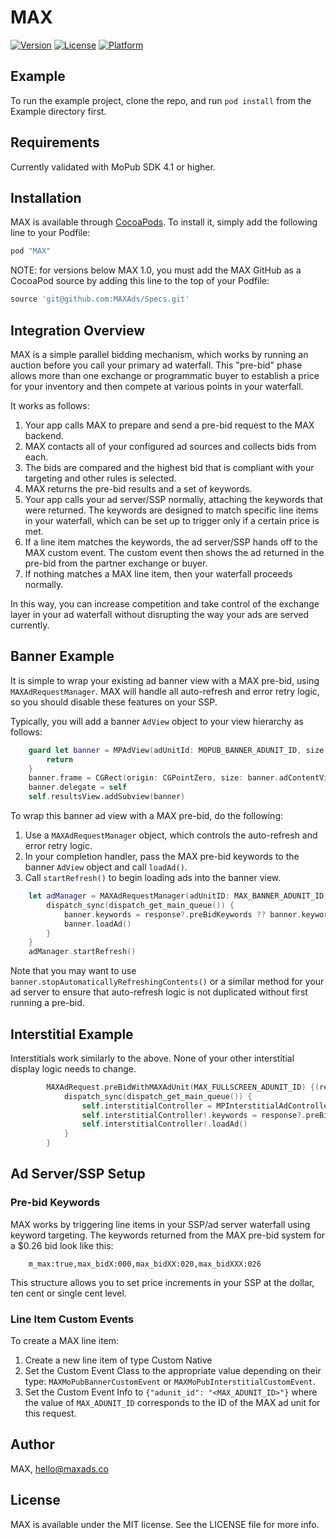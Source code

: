 # MAX

[![Version](https://img.shields.io/cocoapods/v/MAX.svg?style=flat)](http://cocoapods.org/pods/MAX)
[![License](https://img.shields.io/cocoapods/l/MAX.svg?style=flat)](http://cocoapods.org/pods/MAX)
[![Platform](https://img.shields.io/cocoapods/p/MAX.svg?style=flat)](http://cocoapods.org/pods/MAX)

## Example

To run the example project, clone the repo, and run `pod install` from the Example directory first.

## Requirements

Currently validated with MoPub SDK 4.1 or higher.

## Installation

MAX is available through [CocoaPods](http://cocoapods.org). To install
it, simply add the following line to your Podfile:

```ruby
pod "MAX"
```

NOTE: for versions below MAX 1.0, you must add the MAX GitHub as a CocoaPod source by adding 
this line to the top of your Podfile:

```ruby
source 'git@github.com:MAXAds/Specs.git'
```

## Integration Overview

MAX is a simple parallel bidding mechanism, which works by running an auction before you call your
primary ad waterfall. This "pre-bid" phase allows more than one exchange or programmatic buyer to 
establish a price for your inventory and then compete at various points in your waterfall.

It works as follows:

1. Your app calls MAX to prepare and send a pre-bid request to the MAX backend.
2. MAX contacts all of your configured ad sources and collects bids from each.
3. The bids are compared and the highest bid that is compliant with your targeting and other
rules is selected.
4. MAX returns the pre-bid results and a set of keywords.
5. Your app calls your ad server/SSP normally, attaching the keywords that were returned. The keywords are designed to match specific line items in your waterfall, which can be set up to trigger only if a certain price is met.
6. If a line item matches the keywords, the ad server/SSP hands off to the MAX custom event. The custom event then shows the ad returned in the pre-bid from the partner exchange or buyer.
7. If nothing matches a MAX line item, then your waterfall proceeds normally.

In this way, you can increase competition and take control of the exchange layer in your ad waterfall without disrupting
the way your ads are served currently.

## Banner Example

It is simple to wrap your existing ad banner view with a MAX pre-bid, using `MAXAdRequestManager`. MAX will handle
all auto-refresh and error retry logic, so you should disable these features on your SSP.

Typically, you will add a banner `AdView` object to your view hierarchy as follows:

```swift
    guard let banner = MPAdView(adUnitId: MOPUB_BANNER_ADUNIT_ID, size: CGSizeMake(320, 50)) else {
        return
    }
    banner.frame = CGRect(origin: CGPointZero, size: banner.adContentViewSize())
    banner.delegate = self
    self.resultsView.addSubview(banner)
```

To wrap this banner ad view with a MAX pre-bid, do the following:

1. Use a `MAXAdRequestManager` object, which controls the auto-refresh and error retry logic. 
2. In your completion handler, pass the MAX pre-bid keywords to the banner `AdView` object and call `loadAd()`. 
3. Call `startRefresh()` to begin loading ads into the banner view.

```swift
    let adManager = MAXAdRequestManager(adUnitID: MAX_BANNER_ADUNIT_ID) {(response, error) in
        dispatch_sync(dispatch_get_main_queue()) {
            banner.keywords = response?.preBidKeywords ?? banner.keywords
            banner.loadAd()
        }
    }
    adManager.startRefresh()
```

Note that you may want to use `banner.stopAutomaticallyRefreshingContents()` or a similar method
for your ad server to ensure that auto-refresh logic is not duplicated without first running a pre-bid.


## Interstitial Example

Interstitials work similarly to the above. None of your other interstitial display logic needs to change.

```swift
        MAXAdRequest.preBidWithMAXAdUnit(MAX_FULLSCREEN_ADUNIT_ID) {(response, error) in
            dispatch_sync(dispatch_get_main_queue()) {
                self.interstitialController = MPInterstitialAdController(forAdUnitId: MOPUB_FULLSCREEN_ADUNIT_ID)
                self.interstitialController!.keywords = response?.preBidKeywords ?? self.interstitialController!.keywords
                self.interstitialController!.loadAd()
            }
        }
```

## Ad Server/SSP Setup

### Pre-bid Keywords 

MAX works by triggering line items in your SSP/ad server waterfall using keyword targeting. The keywords returned from
the MAX pre-bid system for a $0.26 bid look like this:

```
	m_max:true,max_bidX:000,max_bidXX:020,max_bidXXX:026
```

This structure allows you to set price increments in your SSP at the dollar, ten cent or single cent level. 

### Line Item Custom Events

To create a MAX line item:

1. Create a new line item of type Custom Native 
2. Set the Custom Event Class to the appropriate value depending on their type: `MAXMoPubBannerCustomEvent` or `MAXMoPubInterstitialCustomEvent`.
3. Set the Custom Event Info to `{"adunit_id": "<MAX_ADUNIT_ID>"}` where the value of `MAX_ADUNIT_ID` corresponds to the ID of the MAX ad unit for this request.

## Author

MAX, hello@maxads.co

## License

MAX is available under the MIT license. See the LICENSE file for more info.
